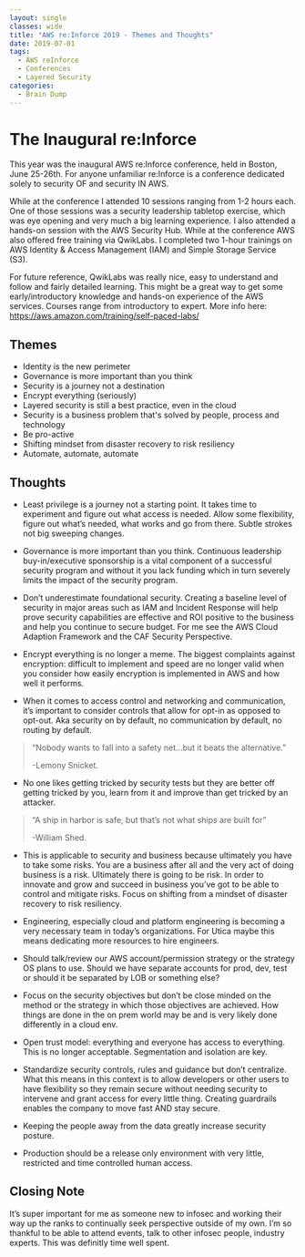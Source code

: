 ```yaml
---
layout: single
classes: wide
title: "AWS re:Inforce 2019 - Themes and Thoughts"
date: 2019-07-01
tags:
  - AWS reInforce
  - Conferences
  - Layered Security
categories:
  - Brain Dump
---
```


# The Inaugural re:Inforce
This year was the inaugural AWS re:Inforce conference, held in Boston, June 25-26th. For anyone unfamiliar re:Inforce is a conference dedicated solely to security OF and security IN AWS.

While at the conference I attended 10 sessions ranging from 1-2 hours each. One of those sessions was a security leadership tabletop exercise, which was eye opening and very much a big learning experience. I also attended a hands-on session with the AWS Security Hub. While at the conference AWS also offered free training via QwikLabs. I completed two 1-hour trainings on AWS Identity & Access Management (IAM) and Simple Storage Service (S3).

For future reference, QwikLabs was really nice, easy to understand and follow and fairly detailed learning. This might be a great way to get some early/introductory knowledge and hands-on experience of the AWS services. Courses range from introductory to expert. More info here: https://aws.amazon.com/training/self-paced-labs/ 

## Themes
- Identity is the new perimeter
- Governance is more important than you think
- Security is a journey not a destination
- Encrypt everything (seriously)
- Layered security is still a best practice, even in the cloud
- Security is a business problem that's solved by people, process and technology
- Be pro-active
- Shifting mindset from disaster recovery to risk resiliency
- Automate, automate, automate

## Thoughts
- Least privilege is a journey not a starting point. It takes time to experiment and figure out what access is needed.  Allow some flexibility, figure out what’s needed, what works and go from there. Subtle strokes not big sweeping changes.

- Governance is more important than you think. Continuous leadership buy-in/executive sponsorship is a vital component of a successful security program and without it you lack funding which in turn severely limits the impact of the security program.

- Don’t underestimate foundational security. Creating a baseline level of security in major areas such as IAM and Incident Response will help prove security capabilities are effective and ROI positive to the business and help you continue to secure budget. For me see the AWS Cloud Adaption Framework and the CAF Security Perspective.

- Encrypt everything is no longer a meme. The biggest complaints against encryption: difficult to implement and speed are no longer valid when you consider how easily encryption is implemented in AWS and how well it performs.

- When it comes to access control and networking and communication, it’s important to consider controls that allow for opt-in as opposed to opt-out. Aka security on by default, no communication by default, no routing by default.

>“Nobody wants to fall into a safety net...but it beats the alternative.” 
>
>-Lemony Snicket. 

- No one likes getting tricked by security tests but they are better off getting tricked by you, learn from it and improve than get tricked by an attacker.

>“A ship in harbor is safe, but that’s not what ships are built for” 
>
>-William Shed. 

- This is applicable to security and business because ultimately you have to take some risks. You are a business after all and the very act of doing business is a risk. Ultimately there is going to be risk. In order to innovate and grow and succeed in business you’ve got to be able to control and mitigate risks. Focus on shifting from a mindset of disaster recovery to risk resiliency.

- Engineering, especially cloud and platform engineering is becoming a very necessary team in today’s organizations. For Utica maybe this means dedicating more resources to hire engineers.

- Should talk/review our AWS account/permission strategy or the strategy OS plans to use. Should we have separate accounts for prod, dev, test or should it be separated by LOB or something else?

- Focus on the security objectives but don’t be close minded on the method or the strategy in which those objectives are achieved. How things are done in the on prem world may be and is very likely done differently in a cloud env.

- Open trust model: everything and everyone has access to everything. This is no longer acceptable. Segmentation and isolation are key.

- Standardize security controls, rules and guidance but don’t centralize. What this means in this context is to allow developers or other users to have flexibility so they remain secure without needing security to intervene and grant access for every little thing. Creating guardrails enables the company to move fast AND stay secure.

- Keeping the people away from the data greatly increase security posture.

- Production should be a release only environment with very little, restricted and time controlled human access.


## Closing Note
It’s super important for me as someone new to infosec and working their way up the ranks to continually seek perspective outside of my own. I’m so thankful to be able to attend events, talk to other infosec people, industry experts. This was definitly time well spent.